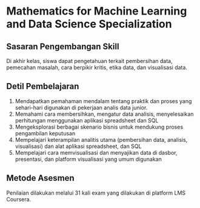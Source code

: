 # Mathematics for Machine Learning and Data Science Specialization

## Sasaran Pengembangan Skill
Di akhir kelas, siswa dapat pengetahuan terkait pembersihan data, pemecahan masalah, cara berpikir kritis, etika data, dan visualisasi data.

## Detil Pembelajaran
1. Mendapatkan pemahaman mendalam tentang praktik dan proses yang sehari-hari digunakan di pekerjaan analis data junior.
2. Memahami cara membersihkan, mengatur data analisis, menyelesaikan perhitungan menggunakan aplikasi spreadsheet dan SQL
3. Mengeksplorasi berbagai skenario bisnis untuk mendukung proses pengambilan keputusan 
4. Mempelajari keterampilan analitis utama (pembersihan data, analisis, visualisasi) dan alat aplikasi spreadsheet, dan SQL
5. Mempelajari cara memvisualisasi dan menyajikan data di dasbor, presentasi, dan platform visualisasi yang umum digunakan

## Metode Asesmen
Penilaian dilakukan melalui 31 kali exam yang dilakukan di platform LMS Coursera.